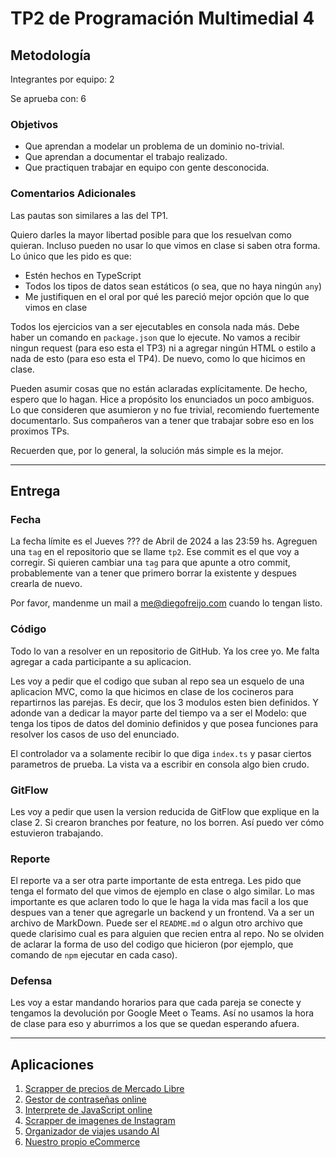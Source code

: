 # TP2 de Programación Multimedial 4

## Metodología

Integrantes por equipo: 2

Se aprueba con:         6

### Objetivos

- Que aprendan a modelar un problema de un dominio no-trivial.
- Que aprendan a documentar el trabajo realizado.
- Que practiquen trabajar en equipo con gente desconocida.

### Comentarios Adicionales

Las pautas son similares a las del TP1.

Quiero darles la mayor libertad posible para que los resuelvan como quieran. Incluso pueden no usar lo que vimos en clase si saben otra forma. Lo único que les pido es que:

- Estén hechos en TypeScript
- Todos los tipos de datos sean estáticos (o sea, que no haya ningún `any`)
- Me justifiquen en el oral por qué les pareció mejor opción que lo que vimos en clase

Todos los ejercicios van a ser ejecutables en consola nada más. Debe haber un comando en `package.json` que lo ejecute. No vamos a recibir ningun request (para eso esta el TP3) ni a agregar ningún HTML o estilo a nada de esto (para eso esta el TP4). De nuevo, como lo que hicimos en clase.

Pueden asumir cosas que no están aclaradas explícitamente. De hecho, espero que lo hagan. Hice a propósito los enunciados un poco ambiguos. Lo que consideren que asumieron y no fue trivial, recomiendo fuertemente documentarlo. Sus compañeros van a tener que trabajar sobre eso en los proximos TPs.

Recuerden que, por lo general, la solución más simple es la mejor.

----

## Entrega

### Fecha

La fecha límite es el Jueves ??? de Abril de 2024 a las 23:59 hs. Agreguen una `tag` en el repositorio que se llame `tp2`. Ese commit es el que voy a corregir. Si quieren cambiar una `tag` para que apunte a otro commit, probablemente van a tener que primero borrar la existente y despues crearla de nuevo.

Por favor, mandenme un mail a <me@diegofreijo.com> cuando lo tengan listo.

### Código

Todo lo van a resolver en un repositorio de GitHub. Ya los cree yo. Me falta agregar a cada participante a su aplicacion.

Les voy a pedir que el codigo que suban al repo sea un esquelo de una aplicacion MVC, como la que hicimos en clase de los cocineros para repartirnos las parejas. Es decir, que los 3 modulos esten bien definidos. Y adonde van a dedicar la mayor parte del tiempo va a ser el Modelo: que tenga los tipos de datos del dominio definidos y que posea funciones para resolver los casos de uso del enunciado.

El controlador va a solamente recibir lo que diga `index.ts` y pasar ciertos parametros de prueba. La vista va a escribir en consola algo bien crudo.

### GitFlow

Les voy a pedir que usen la version reducida de GitFlow que explique en la clase 2. Si crearon branches por feature, no los borren. Así puedo ver cómo estuvieron trabajando.

### Reporte

El reporte va a ser otra parte importante de esta entrega. Les pido que tenga el formato del que vimos de ejemplo en clase o algo similar. Lo mas importante es que aclaren todo lo que le haga la vida mas facil a los que despues van a tener que agregarle un backend y un frontend. Va a ser un archivo de MarkDown. Puede ser el `README.md` o algun otro archivo que quede clarisimo cual es para alguien que recien entra al repo. No se olviden de aclarar la forma de uso del codigo que hicieron (por ejemplo, que comando de `npm` ejecutar en cada caso).

### Defensa

Les voy a estar mandando horarios para que cada pareja se conecte y tengamos la devolución por Google Meet o Teams. Así no usamos la hora de clase para eso y aburrimos a los que se quedan esperando afuera.

----

## Aplicaciones

1. [Scrapper de precios de Mercado Libre](app1.md)
2. [Gestor de contraseñas online](app2.md)
3. [Interprete de JavaScript online](app3.md)
4. [Scrapper de imagenes de Instagram](app4.md)
5. [Organizador de viajes usando AI](app5.md)
6. [Nuestro propio eCommerce](app6.md)
